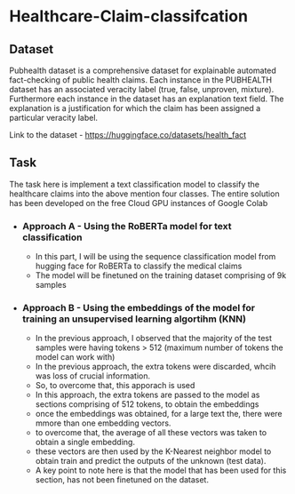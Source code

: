 # Healthcare-Claim-classifcation

## Dataset
Pubhealth dataset is a comprehensive dataset for explainable automated fact-checking of public health claims. Each instance in the PUBHEALTH dataset has an associated veracity label (true, false, unproven, mixture). Furthermore each instance in the dataset has an explanation text field. The explanation is a justification for which the claim has been assigned a particular veracity label.

Link to the dataset - https://huggingface.co/datasets/health_fact

## Task
The task here is implement a text classification model to classify the healthcare claims into the above mention four classes.
The entire solution has been developed on the free Cloud GPU instances of Google Colab
* ### Approach A -  Using the RoBERTa model for text classification


    *  In this part, I will be using the sequence classification model from hugging face for RoBERTa to classify the medical claims
    *   The model will be finetuned on the training dataset comprising of 9k samples

* ### Approach B -  Using the embeddings of the model for training an unsupervised learning algortihm (KNN)

  *   In the previous approach, I observed that the majority of the test samples were having tokens > 512 (maximum number of tokens the model can work with) 
  *   In the previous approach, the extra tokens were discarded, whcih was loss of crucial information.
  *  So, to overcome that, this apporach is used
  * In this approach, the extra tokens are passed to the model as sections comprising of 512 tokens, to obtain the embeddings
  * once the embeddings was obtained, for a large text the, there were mmore than one embedding vectors.
  * to overcome that, the average of all these vectors was taken to obtain a single embedding.
  * these vectors are then used by the K-Nearest neighbor model to obtain train and predict the outputs of the unknown (test data).  
  * A key point to note here is that the model that has been used for this section, has not been finetuned on the dataset.
